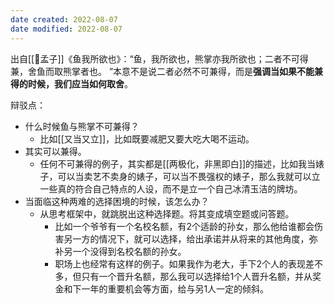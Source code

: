 ```yaml
---
date created: 2022-08-07
date modified: 2022-08-07
---
```


出自[[🧑孟子]]《鱼我所欲也》：“鱼，我所欲也，熊掌亦我所欲也；二者不可得兼，舍鱼而取熊掌者也。 ”本意不是说二者必然不可兼得，而是**强调当如果不能兼得的时候，我们应当如何取舍**。

辩驳点：
- 什么时候鱼与熊掌不可兼得？
	- 比如[[又当又立]]，比如既要减肥又要大吃大喝不运动。
- 其实可以兼得。
	- 任何不可兼得的例子，其实都是[[两极化，非黑即白]]的描述，比如我当婊子，可以当卖艺不卖身的婊子，可以当不畏强权的婊子，那么我就可以立一些真的符合自己特点的人设，而不是立一个自己冰清玉洁的牌坊。
- 当面临这种两难的选择困境的时候，该怎么办？ 
	- 从思考框架中，就跳脱出这种选择题。将其变成填空题或问答题。
		- 比如一个爷爷有一个名校名额，有2个适龄的孙女，那么他给谁都会伤害另一方的情况下，就可以选择，给出承诺并从将来的其他角度，弥补另一个没得到名校名额的孙女。
		- 职场上也经常有这样的例子。如果我作为老大，手下2个人的表现差不多，但只有一个晋升名额，那么我可以选择给1个人晋升名额，并从奖金和下一年的重要机会等方面，给与另1人一定的倾斜。
